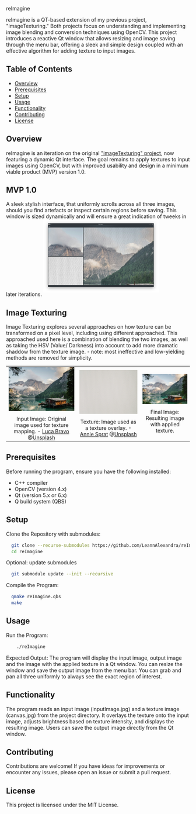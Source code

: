 reImagine

reImagine is a QT-based extension of my previous project, "imageTexturing." Both projects focus on understanding and implementing image blending and conversion techniques using OpenCV. This project introduces a reactive Qt window that allows resizing and image saving through the menu bar, offering a sleek and simple design coupled with an effective algorithm for adding texture to input images.

## Table of Contents
- [Overview](#overview)
- [Prerequisites](#prerequisites)
- [Setup](#setup)
- [Usage](#usage)
- [Functionality](#functionality)
- [Contributing](#contributing)
- [License](#license)

 ## Overview
reImagine is an iteration on the original ["imageTexturing" project](https://github.com/LeannAlexandra/imageTexturing), now featuring a dynamic Qt interface. The goal remains to apply textures to input images using OpenCV, but with improved usability and design in a minimum viable product (MVP) version 1.0.
## MVP 1.0
A sleek stylish interface, that uniformly scrolls across all three images, should you find artefacts or inspect certain regions before saving. This window is sized dynamically and will ensure a great indication of tweeks in later iterations.
<img src="https://github.com/LeannAlexandra/reImagine/blob/main/reImagine_screenshot.png?raw=true" alt="Input Image" style="max-width: 100%; max-height: 200px; margin-bottom: 10px;">


## Image Texturing
Image Texturing explores several approaches on how texture can be transformed on a pixel level, including using different approached. This approached used here is a combination of blending the two images, as well as taking the HSV (Value/ Darkness) into account to add more dramatic shaddow from the texture image. - note: most ineffective and low-yielding methods are removed for simplicity. 
<table align="center">
  <tr>
    <td align="center">
      <img src="https://github.com/LeannAlexandra/imageTexturing/blob/main/inputImage.jpg?raw=true" alt="Input Image" style="max-width: 100%; max-height: 200px; margin-bottom: 10px;">
      <br>
      <figcaption>Input Image: Original image used for texture mapping. - <a href="https://unsplash.com/@lucabravo">Luca Bravo</a> @<a href="https://unsplash.com/photos/brown-house-near-body-of-water-zAjdgNXsMeg">Unsplash</a></figcaption>
    </td>
    <td align="center">
      <img src="https://github.com/LeannAlexandra/imageTexturing/blob/main/canvas.jpg?raw=true" alt="Texture" style="max-width: 100%; max-height: 200px; margin-bottom: 10px;">
      <br>
      <figcaption>Texture: Image used as a texture overlay. -<a href="https://unsplash.com/@anniespratt">Annie Sprat</a> @<a href="https://unsplash.com/photos/white-textile-with-black-line-xz485Eku8O4">Unsplash</a></figcaption>
    </td>
    <td align="center">
      <img src="https://github.com/LeannAlexandra/imageTexturing/blob/main/exampleoutput.jpg?raw=true" alt="Final Image" style="max-width: 100%; max-height: 200px; margin-bottom: 10px;">
      <br>
      <figcaption>Final Image: Resulting image with applied texture.</figcaption>
    </td>
  </tr>
</table>


## Prerequisites

Before running the program, ensure you have the following installed:
  - C++ compiler
  - OpenCV (version 4.x)
  - Qt (version 5.x or 6.x)
  - Q build system (QBS)

## Setup
Clone the Repository with submodules:
```bash
  git clone --recurse-submodules https://github.com/LeannAlexandra/reImagine.git
  cd reImagine
```
Optional: update submodules
```bash
  git submodule update --init --recursive
```
Compile the Program:
```bash
  qmake reImagine.qbs
  make
```
## Usage
Run the Program:
```bash
    ./reImagine
```
Expected Output:
        The program will display the input image, output image and the image with the applied texture in a Qt window.
        You can resize the window and save the output image from the menu bar.
        You can grab and pan all three uniformly to always see the exact region of interest.

## Functionality
The program reads an input image (inputImage.jpg) and a texture image (canvas.jpg) from the project directory. It overlays the texture onto the input image, adjusts brightness based on texture intensity, and displays the resulting image. Users can save the output image directly from the Qt window.

## Contributing
Contributions are welcome! If you have ideas for improvements or encounter any issues, please open an issue or submit a pull request.

## License
This project is licensed under the MIT License.
